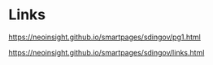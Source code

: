 Links
=====

https://neoinsight.github.io/smartpages/sdingov/pg1.html

https://neoinsight.github.io/smartpages/sdingov/links.html
